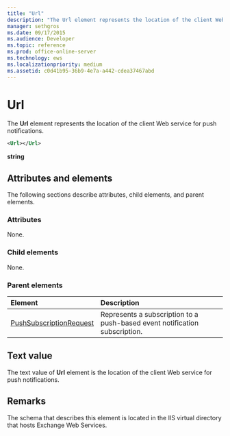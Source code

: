 ```yaml
---
title: "Url"
description: "The Url element represents the location of the client Web service for push notifications."
manager: sethgros
ms.date: 09/17/2015
ms.audience: Developer
ms.topic: reference
ms.prod: office-online-server
ms.technology: ews
ms.localizationpriority: medium
ms.assetid: c0d41b95-36b9-4e7a-a442-cdea37467abd
---
```


# Url

The **Url** element represents the location of the client Web service for push notifications. 
  
```XML
<Url></Url>
```

**string**

## Attributes and elements

The following sections describe attributes, child elements, and parent elements.
  
### Attributes

None.
  
### Child elements

None.
  
### Parent elements

|**Element**|**Description**|
|:-----|:-----|
|[PushSubscriptionRequest](pushsubscriptionrequest.md) <br/> |Represents a subscription to a push-based event notification subscription.  <br/> |
   
## Text value

The text value of **Url** element is the location of the client Web service for push notifications. 
  
## Remarks

The schema that describes this element is located in the IIS virtual directory that hosts Exchange Web Services.
